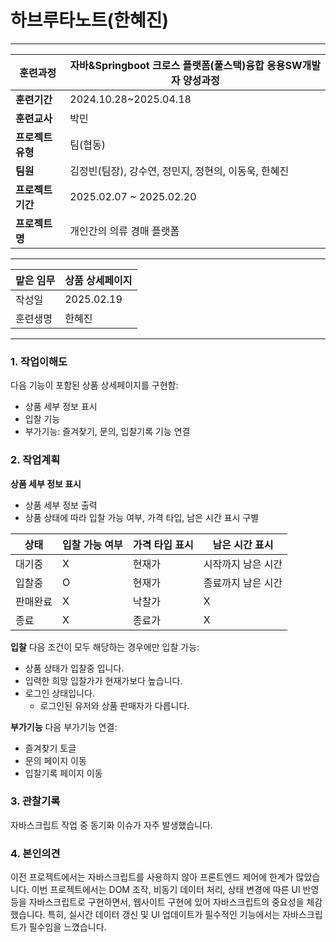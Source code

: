 # 하브루타노트(한혜진)

---

| **훈련과정** | 자바&Springboot 크로스 플랫폼(풀스택)융합 응용SW개발자 양성과정 |
| --- | --- |
| **훈련기간** | 2024.10.28~2025.04.18 |
| **훈련교사** | 박민 |
| **프로젝트 유형** | 팀(협동) |
| **팀원** | 김정빈(팀장), 강수연, 정민지, 정현의, 이동욱, 한혜진 |
| **프로젝트 기간** | 2025.02.07 ~ 2025.02.20 |
| **프로젝트명** | 개인간의 의류 경매 플랫폼 |

---

| 맡은 임무 | 상품 상세페이지 |
| --- | --- |
| 작성일 | 2025.02.19 |
| 훈련생명 | 한혜진 |

---

### 1. 작업이해도

다음 기능이 포함된 상품 상세페이지를 구현함:
- 상품 세부 정보 표시
- 입찰 기능
- 부가기능: 즐겨찾기, 문의, 입찰기록 기능 연결

### 2. 작업계획

**상품 세부 정보 표시**
- 상품 세부 정보 출력
- 상품 상태에 따라 입찰 가능 여부, 가격 타입, 남은 시간 표시 구별

| 상태 | 입찰 가능 여부 | 가격 타입 표시 | 남은 시간 표시 |
| --- | --- | --- | --- |
| 대기중 | X | 현재가 | 시작까지 남은 시간 |
| 입찰중 | O | 현재가 | 종료까지 남은 시간 |
| 판매완료 | X | 낙찰가 | X |
| 종료 | X | 종료가 | X |

**입찰**
다음 조건이 모두 해당하는 경우에만 입찰 가능:
- 상품 상태가 입찰중 입니다.
- 입력한 희망 입찰가가 현재가보다 높습니다.
- 로그인 상태입니다.
    - 로그인된 유저와 상품 판매자가 다릅니다.

**부가기능**
다음 부가기능 연결:
- 즐겨찾기 토글
- 문의 페이지 이동
- 입찰기록 페이지 이동

### 3. 관찰기록

자바스크립트 작업 중 동기화 이슈가 자주 발생했습니다.

### 4. 본인의견

이전 프로젝트에서는 자바스크립트를 사용하지 않아 프론트엔드 제어에 한계가 많았습니다.
이번 프로젝트에서는 DOM 조작, 비동기 데이터 처리, 상태 변경에 따른 UI 반영 등을 자바스크립트로 구현하면서, 웹사이트 구현에 있어 자바스크립트의 중요성을 체감했습니다.
특히, 실시간 데이터 갱신 및 UI 업데이트가 필수적인 기능에서는 자바스크립트가 필수임을 느꼈습니다.
